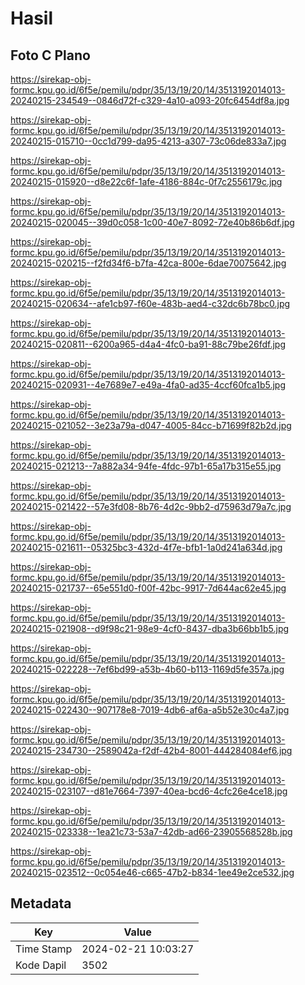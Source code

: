 # Hasil

## Foto C Plano

https://sirekap-obj-formc.kpu.go.id/6f5e/pemilu/pdpr/35/13/19/20/14/3513192014013-20240215-234549--0846d72f-c329-4a10-a093-20fc6454df8a.jpg

https://sirekap-obj-formc.kpu.go.id/6f5e/pemilu/pdpr/35/13/19/20/14/3513192014013-20240215-015710--0cc1d799-da95-4213-a307-73c06de833a7.jpg

https://sirekap-obj-formc.kpu.go.id/6f5e/pemilu/pdpr/35/13/19/20/14/3513192014013-20240215-015920--d8e22c6f-1afe-4186-884c-0f7c2556179c.jpg

https://sirekap-obj-formc.kpu.go.id/6f5e/pemilu/pdpr/35/13/19/20/14/3513192014013-20240215-020045--39d0c058-1c00-40e7-8092-72e40b86b6df.jpg

https://sirekap-obj-formc.kpu.go.id/6f5e/pemilu/pdpr/35/13/19/20/14/3513192014013-20240215-020215--f2fd34f6-b7fa-42ca-800e-6dae70075642.jpg

https://sirekap-obj-formc.kpu.go.id/6f5e/pemilu/pdpr/35/13/19/20/14/3513192014013-20240215-020634--afe1cb97-f60e-483b-aed4-c32dc6b78bc0.jpg

https://sirekap-obj-formc.kpu.go.id/6f5e/pemilu/pdpr/35/13/19/20/14/3513192014013-20240215-020811--6200a965-d4a4-4fc0-ba91-88c79be26fdf.jpg

https://sirekap-obj-formc.kpu.go.id/6f5e/pemilu/pdpr/35/13/19/20/14/3513192014013-20240215-020931--4e7689e7-e49a-4fa0-ad35-4ccf60fca1b5.jpg

https://sirekap-obj-formc.kpu.go.id/6f5e/pemilu/pdpr/35/13/19/20/14/3513192014013-20240215-021052--3e23a79a-d047-4005-84cc-b71699f82b2d.jpg

https://sirekap-obj-formc.kpu.go.id/6f5e/pemilu/pdpr/35/13/19/20/14/3513192014013-20240215-021213--7a882a34-94fe-4fdc-97b1-65a17b315e55.jpg

https://sirekap-obj-formc.kpu.go.id/6f5e/pemilu/pdpr/35/13/19/20/14/3513192014013-20240215-021422--57e3fd08-8b76-4d2c-9bb2-d75963d79a7c.jpg

https://sirekap-obj-formc.kpu.go.id/6f5e/pemilu/pdpr/35/13/19/20/14/3513192014013-20240215-021611--05325bc3-432d-4f7e-bfb1-1a0d241a634d.jpg

https://sirekap-obj-formc.kpu.go.id/6f5e/pemilu/pdpr/35/13/19/20/14/3513192014013-20240215-021737--65e551d0-f00f-42bc-9917-7d644ac62e45.jpg

https://sirekap-obj-formc.kpu.go.id/6f5e/pemilu/pdpr/35/13/19/20/14/3513192014013-20240215-021908--d9f98c21-98e9-4cf0-8437-dba3b66bb1b5.jpg

https://sirekap-obj-formc.kpu.go.id/6f5e/pemilu/pdpr/35/13/19/20/14/3513192014013-20240215-022228--7ef6bd99-a53b-4b60-b113-1169d5fe357a.jpg

https://sirekap-obj-formc.kpu.go.id/6f5e/pemilu/pdpr/35/13/19/20/14/3513192014013-20240215-022430--907178e8-7019-4db6-af6a-a5b52e30c4a7.jpg

https://sirekap-obj-formc.kpu.go.id/6f5e/pemilu/pdpr/35/13/19/20/14/3513192014013-20240215-234730--2589042a-f2df-42b4-8001-444284084ef6.jpg

https://sirekap-obj-formc.kpu.go.id/6f5e/pemilu/pdpr/35/13/19/20/14/3513192014013-20240215-023107--d81e7664-7397-40ea-bcd6-4cfc26e4ce18.jpg

https://sirekap-obj-formc.kpu.go.id/6f5e/pemilu/pdpr/35/13/19/20/14/3513192014013-20240215-023338--1ea21c73-53a7-42db-ad66-23905568528b.jpg

https://sirekap-obj-formc.kpu.go.id/6f5e/pemilu/pdpr/35/13/19/20/14/3513192014013-20240215-023512--0c054e46-c665-47b2-b834-1ee49e2ce532.jpg


## Metadata

| Key        | Value               |
| ---------- | ------------------- |
| Time Stamp | 2024-02-21 10:03:27 |
| Kode Dapil | 3502                |



